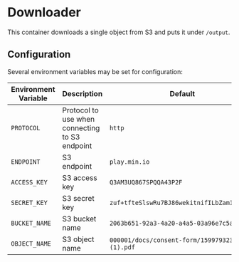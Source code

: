 # Downloader

This container downloads a single object from S3 and puts it under `/output`.

## Configuration

Several environment variables may be set for configuration:

| Environment Variable | Description                                    | Default                                            |
| -------------------- | ---------------------------------------------- | -------------------------------------------------- |
| `PROTOCOL`           | Protocol to use when connecting to S3 endpoint | `http`                                             |
| `ENDPOINT`           | S3 endpoint                                    | `play.min.io`                                      |
| `ACCESS_KEY`         | S3 access key                                  | `Q3AM3UQ867SPQQA43P2F`                             |
| `SECRET_KEY`         | S3 secret key                                  | `zuf+tfteSlswRu7BJ86wekitnifILbZam1KYY3TG`         |
| `BUCKET_NAME`        | S3 bucket name                                 | `2063b651-92a3-4a20-a4a5-03a96e7c5a89`             |
| `OBJECT_NAME`        | S3 object name                                 | `000001/docs/consent-form/1599793232877_1 (1).pdf` |

